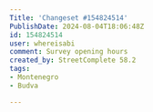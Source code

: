```yaml
---
Title: 'Changeset #154824514'
PublishDate: 2024-08-04T18:06:48Z
id: 154824514
user: whereisabi
comment: Survey opening hours
created_by: StreetComplete 58.2
tags:
- Montenegro
- Budva

---
```

